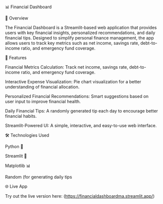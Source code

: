 📊 Financial Dashboard

🌟 Overview

The Financial Dashboard is a Streamlit-based web application that provides users with key financial insights, personalized recommendations, and daily financial tips. Designed to simplify personal finance management, the app allows users to track key metrics such as net income, savings rate, debt-to-income ratio, and emergency fund coverage.

🚀 Features

Financial Metrics Calculation: Track net income, savings rate, debt-to-income ratio, and emergency fund coverage.

Interactive Expense Visualization: Pie chart visualization for a better understanding of financial allocation.

Personalized Financial Recommendations: Smart suggestions based on user input to improve financial health.

Daily Financial Tips: A randomly generated tip each day to encourage better financial habits.

Streamlit-Powered UI: A simple, interactive, and easy-to-use web interface.

🛠️ Technologies Used

Python 🐍

Streamlit 🎈

Matplotlib 📊

Random (for generating daily tips

🌐 Live App

Try out the live version here: (https://financialdashboardma.streamlit.app/)
